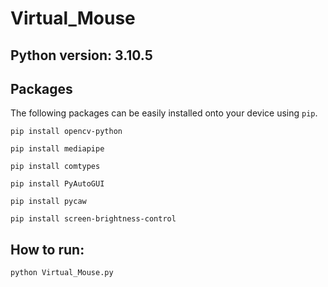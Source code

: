 # Virtual_Mouse
## Python version: 3.10.5

## Packages
The following packages can be easily installed onto your device using `pip`.
```
pip install opencv-python
```
```
pip install mediapipe
```
```
pip install comtypes
```
```
pip install PyAutoGUI
```
```
pip install pycaw
```
```
pip install screen-brightness-control
```
## How to run:
```
python Virtual_Mouse.py

